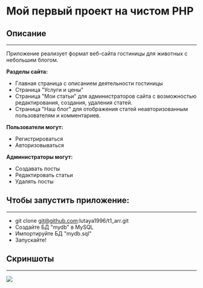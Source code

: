 # Мой первый проект на чистом PHP

## Описание

-----
Приложение реализует формат веб-сайта гостиницы для животных с небольшим блогом.


**Разделы сайта:**

- Главная страница с описанием деятельности гостиницы
- Страница "Услуги и цены"
- Страница "Мои статьи" для администраторов сайта с возможностью редактирования,
создания, удаления статей.
- Страница "Наш блог" для отображения статей неавторизованным пользователям и комментариев.

**Пользователи могут:**

- Регистрироваться
- Авторизовываться

**Администраторы могут:**

- Создавать посты
- Редактировать статьи
- Удалять посты


## **Чтобы запустить приложение:**

---
- git clone git@github.com:lutaya1996/t1_arr.git
- Создайте БД "mydb" в MySQL
- Импортируйте БД "mydb.sql"
- Запускайте!

## **Скриншоты**

---

![](https://github.com/lutaya1996/t1_arr/master/assets/img/PetLover.png)


